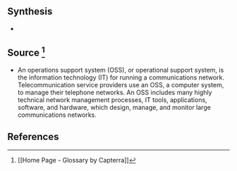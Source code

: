 ## Synthesis
- 
## Source [^1]
- An operations support system (OSS), or operational support system, is the information technology (IT) for running a communications network. Telecommunication service providers use an OSS, a computer system, to manage their telephone networks. An OSS includes many highly technical network management processes, IT tools, applications, software, and hardware, which design, manage, and monitor large communications networks.
## References

[^1]: [[Home Page - Glossary by Capterra]]